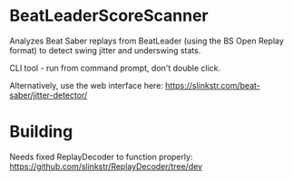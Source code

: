 # BeatLeaderScoreScanner

Analyzes Beat Saber replays from BeatLeader (using the BS Open Replay format) to detect swing jitter and underswing stats.

CLI tool - run from command prompt, don't double click.

Alternatively, use the web interface here: https://slinkstr.com/beat-saber/jitter-detector/

# Building

Needs fixed ReplayDecoder to function properly: https://github.com/slinkstr/ReplayDecoder/tree/dev
